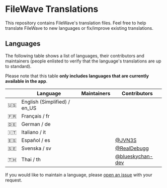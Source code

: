 # FileWave Translations

This repository contains FileWave's translation files. Feel free to help translate FileWave to new languages or fix/improve existing translations. 

## Languages

The following table shows a list of languages, their contributors and maintainers (people enlisted to verify that the language's translations are up to standard).

Please note that this table **only includes languages that are currently available in the app**.

|   | Language | Maintainers | Contributors |
|:-:|---|---|---|
|🇺🇸|English (Simplified) / en_US|||
|🇫🇷|Français / fr|||
|🇩🇪|German / de|||
|🇮🇹|Italiano / it|||
|🇪🇸|Español / es||[@JVN3S](https://github.com/JVN3S)|
|🇸🇪|Svenska / sv||[@RealDebugg](https://github.com/RealDebugg)|
|🇹🇭|Thai / th||[@blueskychan-dev](https://github.com/blueskychan-dev)|

If you would like to maintain a language, please [open an issue](https://github.com/FiIeWave/translations/issues/new/choose) with your request.
